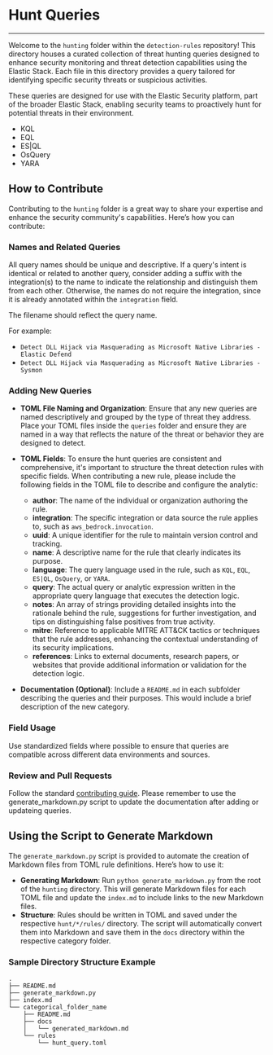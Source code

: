 # Hunt Queries

---

Welcome to the `hunting` folder within the `detection-rules` repository! This directory houses a curated collection of threat hunting queries designed to enhance security monitoring and threat detection capabilities using the Elastic Stack. Each file in this directory provides a query tailored for identifying specific security threats or suspicious activities.

These queries are designed for use with the Elastic Security platform, part of the broader Elastic Stack, enabling security teams to proactively hunt for potential threats in their environment.

- KQL
- EQL
- ES|QL
- OsQuery
- YARA

## How to Contribute

Contributing to the `hunting` folder is a great way to share your expertise and enhance the security community's capabilities. Here’s how you can contribute:

### Names and Related Queries

All query names should be unique and descriptive. If a query's intent is identical or related to another query, consider 
adding a suffix with the integration(s) to the name to indicate the relationship and distinguish them from each other. 
Otherwise, the names do not require the integration, since it is already annotated within the `integration` field.

The filename should reflect the query name.

For example:
- `Detect DLL Hijack via Masquerading as Microsoft Native Libraries - Elastic Defend`
- `Detect DLL Hijack via Masquerading as Microsoft Native Libraries - Sysmon`

### Adding New Queries
- **TOML File Naming and Organization**: Ensure that any new queries are named descriptively and grouped by the type of threat they address. Place your TOML files inside the `queries` folder and ensure they are named in a way that reflects the nature of the threat or behavior they are designed to detect.
- **TOML Fields**: To ensure the hunt queries are consistent and comprehensive, it's important to structure the threat detection rules with specific fields. When contributing a new rule, please include the following fields in the TOML file to describe and configure the analytic:
  - **author**: The name of the individual or organization authoring the rule.
  - **integration**: The specific integration or data source the rule applies to, such as `aws_bedrock.invocation`.
  - **uuid**: A unique identifier for the rule to maintain version control and tracking.
  - **name**: A descriptive name for the rule that clearly indicates its purpose.
  - **language**: The query language used in the rule, such as `KQL`, `EQL`, `ES|QL`, `OsQuery`, or `YARA`.
  - **query**: The actual query or analytic expression written in the appropriate query language that executes the detection logic.
  - **notes**: An array of strings providing detailed insights into the rationale behind the rule, suggestions for further investigation, and tips on distinguishing false positives from true activity.
  - **mitre**: Reference to applicable MITRE ATT&CK tactics or techniques that the rule addresses, enhancing the contextual understanding of its security implications.
  - **references**: Links to external documents, research papers, or websites that provide additional information or validation for the detection logic.

- **Documentation (Optional)**: Include a `README.md` in each subfolder describing the queries and their purposes. This would include a brief description of the new category.

### Field Usage
Use standardized fields where possible to ensure that queries are compatible across different data environments and sources.

### Review and Pull Requests
Follow the standard [contributing guide](../CONTRIBUTING.md). Please remember to use the generate_markdown.py script to update the documentation after adding or updateing queries.

## Using the Script to Generate Markdown

The `generate_markdown.py` script is provided to automate the creation of Markdown files from TOML rule definitions. Here’s how to use it:

- **Generating Markdown**: Run `python generate_markdown.py` from the root of the `hunting` directory. This will generate Markdown files for each TOML file and update the `index.md` to include links to the new Markdown files.
- **Structure**: Rules should be written in TOML and saved under the respective `hunt/*/rules/` directory. The script will automatically convert them into Markdown and save them in the `docs` directory within the respective category folder.

### Sample Directory Structure Example

```config
.
├── README.md
├── generate_markdown.py
├── index.md
└── categorical_folder_name
    ├── README.md
    ├── docs
    │   └── generated_markdown.md
    └── rules
        └── hunt_query.toml
```
